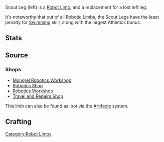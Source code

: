 Scout Leg (left) is a [Robot Limb](Robot_Limbs.md "wikilink"), and a
replacement for a lost left leg.

It's noteworthy that out of all Robotic Limbs, the Scout Legs have the
least penalty for [Swimming](Swimming.md "wikilink") skill, along with the
largest Athletics bonus.

## Stats 

## Source

### Shops

- [Mongrel Robotics Workshop](Mongrel_Robotics_Workshop.md "wikilink")
- [Robotics Shop](Robotics_Shop.md "wikilink")
- [Robotics Workshop](Robotics_Workshop.md "wikilink")
- [Travel and Repairs Shop](Travel_and_Repairs_Shop.md "wikilink")

This limb can also be found as loot via the
[Artifacts](Artifacts.md "wikilink") system.

## Crafting

[Category:Robot Limbs](Category:Robot_Limbs "wikilink")